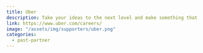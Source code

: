 ```yaml
---
title: Uber
description: Take your ideas to the next level and make something that people use every day
link: https://www.uber.com/careers/
image: "/assets/img/supporters/uber.png"
categories:
  - past-partner
---
```

